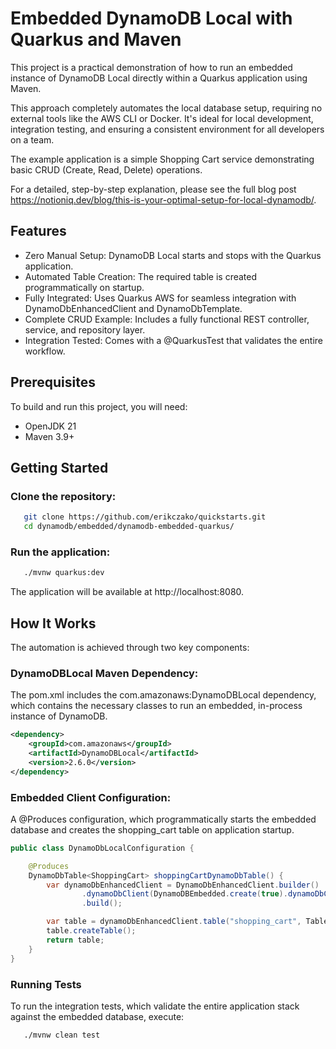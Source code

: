 # Embedded DynamoDB Local with Quarkus and Maven
This project is a practical demonstration of how to run an embedded instance of DynamoDB Local directly within a Quarkus application using Maven.

This approach completely automates the local database setup, requiring no external tools like the AWS CLI or Docker. It's ideal for local development, integration testing, and ensuring a consistent environment for all developers on a team.

The example application is a simple Shopping Cart service demonstrating basic CRUD (Create, Read, Delete) operations.

For a detailed, step-by-step explanation, please see the full blog post https://notioniq.dev/blog/this-is-your-optimal-setup-for-local-dynamodb/.

## Features
* Zero Manual Setup: DynamoDB Local starts and stops with the Quarkus application.
* Automated Table Creation: The required table is created programmatically on startup.
* Fully Integrated: Uses Quarkus AWS for seamless integration with DynamoDbEnhancedClient and DynamoDbTemplate.
* Complete CRUD Example: Includes a fully functional REST controller, service, and repository layer.
* Integration Tested: Comes with a @QuarkusTest that validates the entire workflow.

## Prerequisites
To build and run this project, you will need:

* OpenJDK 21
* Maven 3.9+

## Getting Started
### Clone the repository:
```bash
   git clone https://github.com/erikczako/quickstarts.git
   cd dynamodb/embedded/dynamodb-embedded-quarkus/
```

### Run the application:
```bash
   ./mvnw quarkus:dev
```

The application will be available at http://localhost:8080.

## How It Works
The automation is achieved through two key components:

### DynamoDBLocal Maven Dependency:
The pom.xml includes the com.amazonaws:DynamoDBLocal dependency, which contains the necessary classes to run an embedded, in-process instance of DynamoDB.

```xml
<dependency>
    <groupId>com.amazonaws</groupId>
    <artifactId>DynamoDBLocal</artifactId>
    <version>2.6.0</version>
</dependency>   
```

### Embedded Client Configuration:
A @Produces configuration, which programmatically starts the embedded database and creates the shopping_cart table on application startup.

```java
public class DynamoDbLocalConfiguration {

    @Produces
    DynamoDbTable<ShoppingCart> shoppingCartDynamoDbTable() {
        var dynamoDbEnhancedClient = DynamoDbEnhancedClient.builder()
                .dynamoDbClient(DynamoDBEmbedded.create(true).dynamoDbClient())
                .build();

        var table = dynamoDbEnhancedClient.table("shopping_cart", TableSchema.fromClass(ShoppingCart.class));
        table.createTable();
        return table;
    }
}
```

### Running Tests
To run the integration tests, which validate the entire application stack against the embedded database, execute:

```bash
   ./mvnw clean test
```